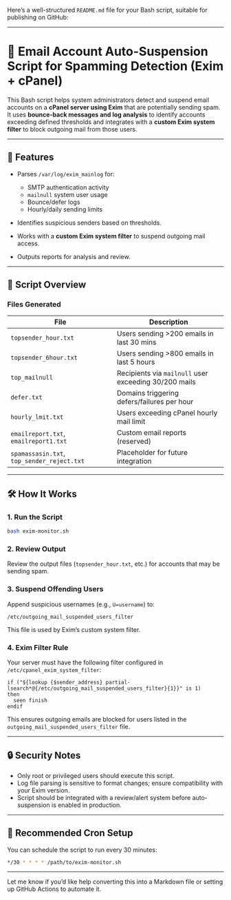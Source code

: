 Here’s a well-structured `README.md` file for your Bash script, suitable for publishing on GitHub:

---

# 📧 Email Account Auto-Suspension Script for Spamming Detection (Exim + cPanel)

This Bash script helps system administrators detect and suspend email accounts on a **cPanel server using Exim** that are potentially sending spam. It uses **bounce-back messages and log analysis** to identify accounts exceeding defined thresholds and integrates with a **custom Exim system filter** to block outgoing mail from those users.

---

## 🔧 Features

* Parses `/var/log/exim_mainlog` for:

  * SMTP authentication activity
  * `mailnull` system user usage
  * Bounce/defer logs
  * Hourly/daily sending limits
* Identifies suspicious senders based on thresholds.
* Works with a **custom Exim system filter** to suspend outgoing mail access.
* Outputs reports for analysis and review.

---

## 📁 Script Overview

### Files Generated

| File                                       | Description                                           |
| ------------------------------------------ | ----------------------------------------------------- |
| `topsender_hour.txt`                       | Users sending >200 emails in last 30 mins             |
| `topsender_6hour.txt`                      | Users sending >800 emails in last 5 hours             |
| `top_mailnull`                             | Recipients via `mailnull` user exceeding 30/200 mails |
| `defer.txt`                                | Domains triggering defers/failures per hour           |
| `hourly_lmit.txt`                          | Users exceeding cPanel hourly mail limit              |
| `emailreport.txt`, `emailreport1.txt`      | Custom email reports (reserved)                       |
| `spamassasin.txt`, `top_sender_reject.txt` | Placeholder for future integration                    |

---

## 🛠️ How It Works

### 1. **Run the Script**

```bash
bash exim-monitor.sh
```

### 2. **Review Output**

Review the output files (`topsender_hour.txt`, etc.) for accounts that may be sending spam.

### 3. **Suspend Offending Users**

Append suspicious usernames (e.g., `U=username`) to:

```
/etc/outgoing_mail_suspended_users_filter
```

This file is used by Exim’s custom system filter.

### 4. **Exim Filter Rule**

Your server must have the following filter configured in `/etc/cpanel_exim_system_filter`:

```exim
if ("${lookup {$sender_address} partial-lsearch*@{/etc/outgoing_mail_suspended_users_filter}{1}}" is 1)
then
  seen finish
endif
```

This ensures outgoing emails are blocked for users listed in the `outgoing_mail_suspended_users_filter` file.

---

## 🔒 Security Notes

* Only root or privileged users should execute this script.
* Log file parsing is sensitive to format changes; ensure compatibility with your Exim version.
* Script should be integrated with a review/alert system before auto-suspension is enabled in production.

---

## 📅 Recommended Cron Setup

You can schedule the script to run every 30 minutes:

```bash
*/30 * * * * /path/to/exim-monitor.sh
```

---

Let me know if you’d like help converting this into a Markdown file or setting up GitHub Actions to automate it.

